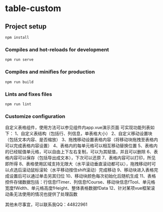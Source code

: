 # table-custom

## Project setup
```
npm install
```

### Compiles and hot-reloads for development
```
npm run serve
```

### Compiles and minifies for production
```
npm run build
```

### Lints and fixes files
```
npm run lint
```

### Customize configuration
自定义表格组件，使用方法可以参见组件内app.vue演示页面
可实现功能列表如下：
1、自定义表结构（包括行、列信息，单表格大小）
2、自定义移动设置块（包括文本内容、是否缩放）
3、拖拽移动设置表格内容（将移动块拖拽至表格内可以完成表格内容设置）
4、表格内的每单元格可以相互移动替换位置
5、表格内的已经赋值单元格，可以自由上下左右复制，可以为其赋值，并且可以删除
6、表格内容可以保存（包括导出成文本），下次可以还原
7、表格内容可以打印，所见即所得
8、表格使用区域支持无限大（水平滚动垂直滚动都可以），拖拽移动时可以点选后滚动鼠标滚轮（水平移动按住shift滚动）完成移动
9、移动块进入表格完成设置后可以通过单击另其归位
10、移动块颜色每次初始化后随机生成
11、表格控件存储数据包括：行信息fTimer、列信息fCourse、移动块信息fTool、单元格宽度fWidth、单元格高度fHeight、整体表格数据fData
12、针对某项vue框架滚动条无法使用的情况也提供了处理函数

其他未尽事宜，可以联系我QQ：44822961
